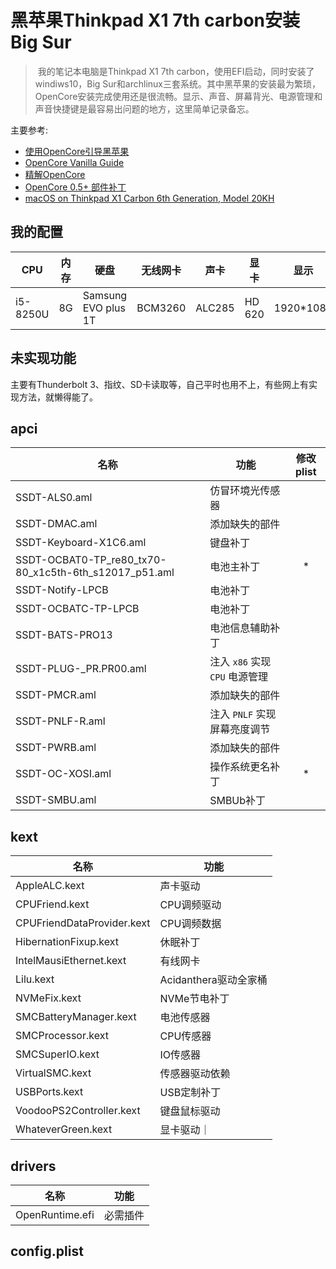 # 黑苹果Thinkpad X1 7th carbon安装Big Sur

> 我的笔记本电脑是Thinkpad X1 7th carbon，使用EFI启动，同时安装了windiws10，Big Sur和archlinux三套系统。其中黑苹果的安装最为繁琐，OpenCore安装完成使用还是很流畅。显示、声音、屏幕背光、电源管理和声音快捷键是最容易出问题的地方，这里简单记录备忘。

主要参考:
* [使用OpenCore引导黑苹果](https://blog.xjn819.com/post/opencore-guide.html)
* [OpenCore Vanilla Guide](https://khronokernel-2.gitbook.io/opencore-vanilla-desktop-guide/)
* [精解OpenCore](https://blog.daliansky.net/OpenCore-BootLoader.html)
* [OpenCore 0.5+ 部件补丁](https://github.com/daliansky/OC-littl)
* [macOS on Thinkpad X1 Carbon 6th Generation, Model 20KH](https://github.com/tylernguyen/x1c6-hackintosh)

## 我的配置
|CPU|内存|硬盘|无线网卡|声卡|显卡|显示|
|---|----|----|--------|----|----|----|
|i5-8250U|8G|Samsung EVO plus 1T|BCM3260|ALC285|HD 620|1920*1080|
## 未实现功能

主要有Thunderbolt 3、指纹、SD卡读取等，自己平时也用不上，有些网上有实现方法，就懒得能了。

## apci
|名称|功能|修改plist|
|----|----|:-------:|
|SSDT-ALS0.aml|仿冒环境光传感器||
|SSDT-DMAC.aml|添加缺失的部件||
|SSDT-Keyboard-X1C6.aml|键盘补丁||
|SSDT-OCBAT0-TP_re80_tx70-80_x1c5th-6th_s12017_p51.aml|电池主补丁|*|
|SSDT-Notify-LPCB|电池补丁||
|SSDT-OCBATC-TP-LPCB|电池补丁||
|SSDT-BATS-PRO13|电池信息辅助补丁||
|SSDT-PLUG-_PR.PR00.aml|注入 `x86` 实现 `CPU` 电源管理||
|SSDT-PMCR.aml|添加缺失的部件||
|SSDT-PNLF-R.aml|注入 `PNLF` 实现屏幕亮度调节||
|SSDT-PWRB.aml|添加缺失的部件||
|SSDT-OC-XOSI.aml|操作系统更名补丁|*|
|SSDT-SMBU.aml|SMBUb补丁|
## kext
|名称|功能|
|----|----|
|AppleALC.kext|声卡驱动|
|CPUFriend.kext|CPU调频驱动|
|CPUFriendDataProvider.kext|CPU调频数据|
|HibernationFixup.kext|休眠补丁|
|IntelMausiEthernet.kext|有线网卡|
|Lilu.kext|Acidanthera驱动全家桶|
|NVMeFix.kext|NVMe节电补丁|
|SMCBatteryManager.kext|电池传感器|
|SMCProcessor.kext|CPU传感器|
|SMCSuperIO.kext|IO传感器|
|VirtualSMC.kext|传感器驱动依赖|
|USBPorts.kext|USB定制补丁|
|VoodooPS2Controller.kext|键盘鼠标驱动|
|WhateverGreen.kext|显卡驱动｜
## drivers
|名称|功能|
|----|----|
|OpenRuntime.efi|必需插件|
## config.plist


